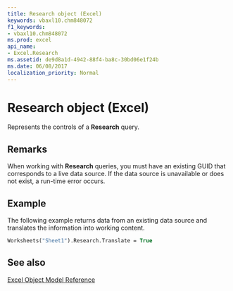 ```yaml
---
title: Research object (Excel)
keywords: vbaxl10.chm848072
f1_keywords:
- vbaxl10.chm848072
ms.prod: excel
api_name:
- Excel.Research
ms.assetid: de9d8a1d-4942-88f4-ba8c-30bd06e1f24b
ms.date: 06/08/2017
localization_priority: Normal
---
```



# Research object (Excel)

Represents the controls of a  **Research** query.


## Remarks

When working with  **Research** queries, you must have an existing GUID that corresponds to a live data source. If the data source is unavailable or does not exist, a run-time error occurs.


## Example

The following example returns data from an existing data source and translates the information into working content.


```vb
Worksheets("Sheet1").Research.Translate = True
```


## See also


[Excel Object Model Reference](overview/Excel/object-model.md)


